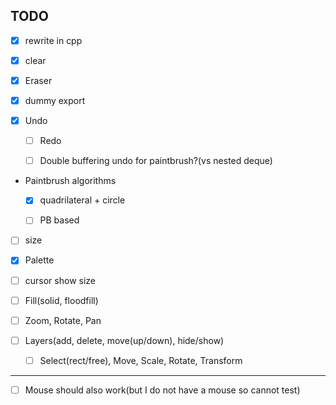 ## TODO

* [x] rewrite in cpp

* [x] clear

* [x] Eraser

* [x] dummy export

* [x] Undo

	* [ ] Redo

	* [ ] Double buffering undo for paintbrush?(vs nested deque)

* Paintbrush algorithms

	* [x] quadrilateral + circle

	* [ ] PB based

* [ ] size

* [x] Palette

* [ ] cursor show size

* [ ] Fill(solid, floodfill)

* [ ] Zoom, Rotate, Pan

* [ ] Layers(add, delete, move(up/down), hide/show)

	* [ ] Select(rect/free), Move, Scale, Rotate, Transform

---

* [ ] Mouse should also work(but I do not have a mouse so cannot test)
